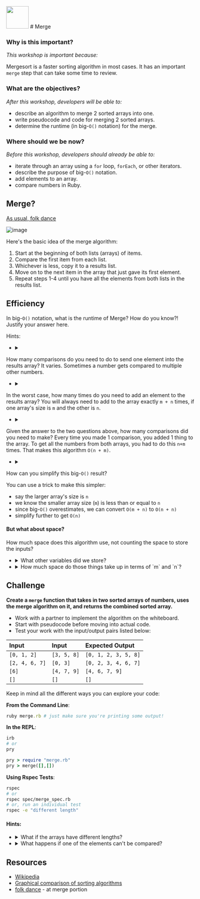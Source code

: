 <img src="https://cloud.githubusercontent.com/assets/6520345/22489560/f791fe8a-e7cc-11e6-9a84-40c8aa1311da.png" width="60">
# Merge


### Why is this important?
<!-- framing the "why" in big-picture/real world examples -->
*This workshop is important because:*

Mergesort is a faster sorting algorithm in most cases. It has an important `merge` step that can take some time to review.

### What are the objectives?
<!-- specific/measurable goal for students to achieve -->
*After this workshop, developers will be able to:*

- describe an algorithm to merge 2 sorted arrays into one.
- write pseudocode and code for merging 2 sorted arrays.
- determine the runtime (in big-`O()` notation) for the merge.

### Where should we be now?
<!-- call out the skills that are prerequisites -->
*Before this workshop, developers should already be able to:*

- iterate through an array using a `for` loop, `forEach`, or other iterators.
- describe the purpose of big-`O()` notation.
- add elements to an array.
- compare numbers in Ruby.

## Merge?
[As usual, folk dance](https://youtu.be/XaqR3G_NVoo?t=204)

![image](https://media.giphy.com/media/1161BCev99OuRi/giphy.gif)


Here's the basic idea of the merge algorithm:

1. Start at the beginning of both lists (arrays) of items.
2. Compare the first item from each list.
3. Whichever is less, copy it to a results list.
4. Move on to the next item in the array that just gave its first element.
5. Repeat steps 1-4 until you have all the elements from both lists in the results list.


## Efficiency

In big-`O()` notation, what is the runtime of Merge? How do you know?! Justify your answer here.

Hints:
  * <details><summary>
  How many comparisons do you need to do to send one element into the results array?</summary>
  It varies. Sometimes a number gets compared to multiple other numbers.  
  </details>

  * <details><summary>
  In the worst case, how many times do you need to add an element to the results array?</summary>
  You will always need to add to the array exactly `m + n` times, if one array's size is `m` and the other is `n`.  
  </details>

  * <details><summary>
  Given the answer to the two questions above, how many comparisons did you need to make?</summary>
  Every time you made 1 comparison, you added 1 thing to the array. To get all the numbers from both arrays, you had to do this `n+m` times.  That makes this algorithm `O(n + m)`.
  </details>

  * <details><summary>
  How can you simplify this big-`O()` result?</summary>

  You can use a trick to make this simpler:

  - say the larger array's size is `n`
  - we know the smaller array size (`m`) is less than or equal to `n`
  - since big-`O()` overestimates, we can convert `O(m + n)` to `O(n + n)`
  - simplify further to get  `O(n)`
  </details>

#### But what about space?

How much space does this algorithm use, not counting the space to store the inputs?

* <details><summary>What other variables did we store?
  </summary>
  The results array is the big one! Other than that, a few temporary variables that are just single values, not arrays or lists of any kind.
  </details>

* <details><summary>How much space do those things take up in terms of `m` and `n`?
  </summary>
  The results array takes up `O(m + n)` space.  The temporary variables are just single values, not arrays or lists of any kind, so each one is usually considered constant or `O(1)` space. The number of temporary variables we use doesn't depend on the size of either input, so these all add up to `O(1)` .

  Overall, we use `O(m + n)` extra space!
  </details>


## Challenge

**Create a `merge` function that takes in two sorted arrays of numbers, uses the merge algorithm on it, and returns the combined sorted array.**

* Work with a partner to implement the algorithm on the whiteboard.
* Start with pseudocode before moving into actual code.
* Test your work with the input/output pairs listed below:

| Input | Input | Expected Output |
| :--- | :--- | :--- |
| `[0, 1, 2]` | `[3, 5, 8]` | `[0, 1, 2, 3, 5, 8]` |
| `[2, 4, 6, 7]` | `[0, 3]` | `[0, 2, 3, 4, 6, 7]` |
| `[6]` | `[4, 7, 9]`  | `[4, 6, 7, 9]` |
| `[]`  | `[]` | `[]` |

Keep in mind all the different ways you can explore your code:

**From the Command Line**:  
```ruby
ruby merge.rb # just make sure you're printing some output!
```

**In the REPL**:  
```ruby
irb
# or
pry
```

```ruby
pry > require "merge.rb"
pry > merge([],[])
```

**Using Rspec Tests**:   
```bash
rspec
# or
rspec spec/merge_spec.rb
# or, run an individual test
rspec -e "different length"
```

#### Hints:

* <details><summary>
  What if the arrays have different lengths?
  </summary>
  You will probably find you run out of elements to compare at some point.  If all the elements from one array have already been added to the results, what can you say about the rest of the elements left over in the other array?

    <details><summary>click to see</summary>
    - All of the rest of the elements in the input array must be greater than every element in the results array.
    - All these elements are already in sorted order.
    - We can just add the rest of the elements to the results array!
    </details>
  </details>

* <details><summary>
  What happens if one of the elements can't be compared?
  </summary>
  You have to be able to compare! This would completely break the code, so it's a good case to test rule out inside your function.
  </details>

<!-- 
## Bonus: Partition

Like merge sort uses an extra `merge` step, another  sorting algorithm called quick sort uses a `partition` step.  -->

## Resources

* [Wikipedia](https://en.wikipedia.org/wiki/Merge_sort)
* [Graphical comparison of sorting algorithms](http://www.sorting-algorithms.com/)
* [folk dance](https://youtu.be/XaqR3G_NVoo?t=204) - at merge portion
